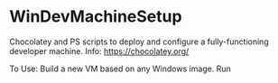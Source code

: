 # WinDevMachineSetup
Chocolatey and PS scripts to deploy and configure a fully-functioning developer machine.
Info: https://chocolatey.org/

To Use: Build a new VM based on any Windows image.
Run 

